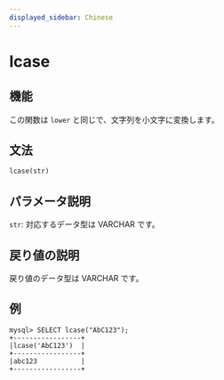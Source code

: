 ```yaml
---
displayed_sidebar: Chinese
---
```


# lcase

## 機能

この関数は `lower` と同じで、文字列を小文字に変換します。

## 文法

```Haskell
lcase(str)
```

## パラメータ説明

`str`: 対応するデータ型は VARCHAR です。

## 戻り値の説明

戻り値のデータ型は VARCHAR です。

## 例

```Plain Text
mysql> SELECT lcase("AbC123");
+-----------------+
|lcase('AbC123')  |
+-----------------+
|abc123           |
+-----------------+
```
